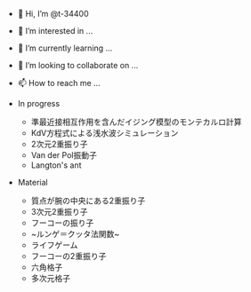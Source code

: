 - 👋 Hi, I’m @t-34400
- 👀 I’m interested in ...
- 🌱 I’m currently learning ...
- 💞️ I’m looking to collaborate on ...
- 📫 How to reach me ...

- In progress
  - 準最近接相互作用を含んだイジング模型のモンテカルロ計算
  - KdV方程式による浅水波シミュレーション
  - 2次元2重振り子
  - Van der Pol振動子
  - Langton's ant

- Material
  - 質点が腕の中央にある2重振り子
  - 3次元2重振り子
  - フーコーの振り子
  - ~ルンゲ＝クッタ法関数~
  - ライフゲーム
  - フーコーの2重振り子
  - 六角格子
  - 多次元格子

<!---
t-34400/t-34400 is a ✨ special ✨ repository because its `README.md` (this file) appears on your GitHub profile.
You can click the Preview link to take a look at your changes.
--->
